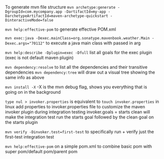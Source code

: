 To generate mvn file structure
`mvn archetype:generate -DgroupId=com.mycompany.app -DartifactId=my-app -DarchetypeArtifactId=maven-archetype-quickstart -DinteractiveMode=false`

`mvn help:effective-pom` to generate effective POM.xml

`mvn exec:java -Dexec.mainClass=org.sonatype.mavenbook.weather.Main -Dexec.args="70112"` to execute a java main class with passed in arg

`mvn help:describe -Dplugin=exec -Dfull` list all goals for the exec plugin (exec is not default maven plugin)

`mvn dependency:resolve` to list all the dependencies and their transitive dependencies
`mvn dependency:tree` will draw out a visual tree showing the same info as above

`mvn install -X` -X is the mvn debug flag, shows you everything that is going on in the background

`type nul > invoker.properties` is equivalent to `touch invoker.properties` in linux
add properties to invoker.properties file to customize the maven invoker plugin during integration testing
invoker.goals = starts clean will make the integration test run the starts goal followed by the clean goal on the starts plugin

`mvn verify -Dinvoker.test=first-test` to specifically run + verify just the first-test integration test

`mvn help:effective-pom` on a simple pom.xml to combine basic pom with super pom/default pom/parent pom

